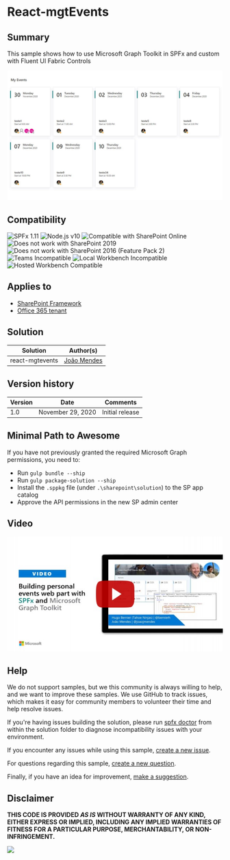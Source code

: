 # React-mgtEvents 

## Summary

This sample shows how to use Microsoft Graph Toolkit in SPFx and custom with Fluent UI Fabric Controls

 ![mgtEvents](./assets/mgtevents.jpg)
 
## Compatibility

![SPFx 1.11](https://img.shields.io/badge/SPFx-1.11.0-green.svg)
![Node.js v10](https://img.shields.io/badge/Node.js-v10-green.svg)
![Compatible with SharePoint Online](https://img.shields.io/badge/SharePoint%20Online-Compatible-green.svg)
![Does not work with SharePoint 2019](https://img.shields.io/badge/SharePoint%20Server%202019-Incompatible-red.svg "SharePoint Server 2019 requires SPFx 1.4.1 or lower")
![Does not work with SharePoint 2016 (Feature Pack 2)](https://img.shields.io/badge/SharePoint%20Server%202016%20(Feature%20Pack%202)-Incompatible-red.svg "SharePoint Server 2016 Feature Pack 2 requires SPFx 1.1")
![Teams Incompatible](https://img.shields.io/badge/Teams-Incompatible-lightgrey.svg)
![Local Workbench Incompatible](https://img.shields.io/badge/Local%20Workbench-Incompatible-red.svg "The solution requires access to Microsoft Graph")
![Hosted Workbench Compatible](https://img.shields.io/badge/Hosted%20Workbench-Compatible-green.svg)

## Applies to

* [SharePoint Framework](https://docs.microsoft.com/sharepoint/dev/spfx/sharepoint-framework-overview)
* [Office 365 tenant](https://docs.microsoft.com/sharepoint/dev/spfx/set-up-your-development-environment)


## Solution

Solution|Author(s)
--------|---------
react-mgtevents | [João Mendes](https://github.com/joaojmendes)

## Version history

Version|Date|Comments
-------|----|--------
1.0|November 29, 2020|Initial release

## Minimal Path to Awesome

If you have not previously granted the required Microsoft Graph permissions, you need to:

- Run `gulp bundle --ship`
- Run `gulp package-solution --ship`
- Install the `.sppkg` file (under `.\sharepoint\solution`) to the SP app catalog
- Approve the API permissions in the new SP admin center

## Video

[![Building personal events web part with SPFx and Microsoft Graph Toolkit](./assets/video-thumbnail.jpg)](https://www.youtube.com/watch?v=St9QvaK_HUU "Building personal events web part with SPFx and Microsoft Graph Toolkit")

## Help

We do not support samples, but we this community is always willing to help, and we want to improve these samples. We use GitHub to track issues, which makes it easy for  community members to volunteer their time and help resolve issues.

If you're having issues building the solution, please run [spfx doctor](https://pnp.github.io/cli-microsoft365/cmd/spfx/spfx-doctor/) from within the solution folder to diagnose incompatibility issues with your environment.

If you encounter any issues while using this sample, [create a new issue](https://github.com/pnp/sp-dev-fx-webparts/issues/new?assignees=&labels=Needs%3A+Triage+%3Amag%3A%2Ctype%3Abug-suspected%2Csample%3A%20react-mgtevents&template=bug-report.yml&sample=react-mgtevents&authors=@joaojmendes&title=react-mgtevents%20-%20).

For questions regarding this sample, [create a new question](https://github.com/pnp/sp-dev-fx-webparts/issues/new?assignees=&labels=Needs%3A+Triage+%3Amag%3A%2Ctype%3Aquestion%2Csample%3A%20react-mgtevents&template=question.yml&sample=react-mgtevents&authors=@joaojmendes&title=react-mgtevents%20-%20).

Finally, if you have an idea for improvement, [make a suggestion](https://github.com/pnp/sp-dev-fx-webparts/issues/new?assignees=&labels=Needs%3A+Triage+%3Amag%3A%2Ctype%3Aenhancement%2Csample%3A%20react-mgtevents&template=question.yml&sample=react-mgtevents&authors=@joaojmendes&title=react-mgtevents%20-%20).

## Disclaimer

**THIS CODE IS PROVIDED *AS IS* WITHOUT WARRANTY OF ANY KIND, EITHER EXPRESS OR IMPLIED, INCLUDING ANY IMPLIED WARRANTIES OF FITNESS FOR A PARTICULAR PURPOSE, MERCHANTABILITY, OR NON-INFRINGEMENT.**


<img src="https://telemetry.sharepointpnp.com/sp-dev-fx-webparts/samples/react-mgtevents" />
